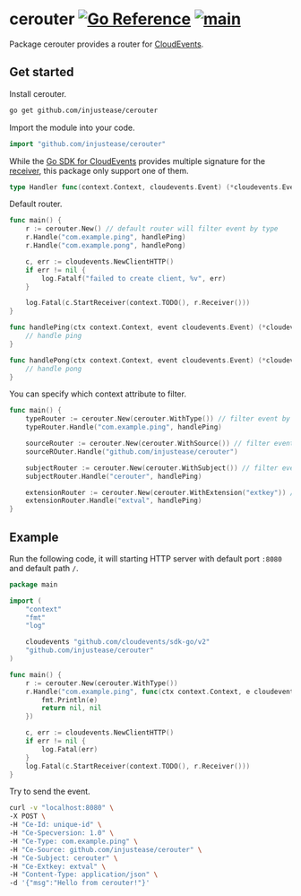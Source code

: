 # cerouter [![Go Reference](https://pkg.go.dev/badge/github.com/injustease/cerouter.svg)](https://pkg.go.dev/github.com/injustease/cerouter) [![main](https://github.com/injustease/cerouter/actions/workflows/main.yaml/badge.svg)](https://github.com/injustease/cerouter/actions/workflows/main.yaml)

Package cerouter provides a router for [CloudEvents](https://github.com/cloudevents/sdk-go).

## Get started

Install cerouter.

```bash
go get github.com/injustease/cerouter
```

Import the module into your code.

```go
import "github.com/injustease/cerouter"
```

While the [Go SDK for CloudEvents](https://github.com/cloudevents/sdk-go) provides multiple signature for the [receiver](https://github.com/cloudevents/sdk-go/blob/main/v2/client/client.go#L33-L50), this package only support one of them.

```go
type Handler func(context.Context, cloudevents.Event) (*cloudevents.Event, error)
```

Default router.

```go
func main() {
    r := cerouter.New() // default router will filter event by type
    r.Handle("com.example.ping", handlePing)
    r.Handle("com.example.pong", handlePong)

    c, err := cloudevents.NewClientHTTP()
    if err != nil {
        log.Fatalf("failed to create client, %v", err)
    }

    log.Fatal(c.StartReceiver(context.TODO(), r.Receiver()))
}

func handlePing(ctx context.Context, event cloudevents.Event) (*cloudevents.Event, error) {
    // handle ping
}

func handlePong(ctx context.Context, event cloudevents.Event) (*cloudevents.Event, error) {
    // handle pong
}
```

You can specify which context attribute to filter.

```go
func main() {
    typeRouter := cerouter.New(cerouter.WithType()) // filter event by type, same as default one
    typeRouter.Handle("com.example.ping", handlePing)

    sourceRouter := cerouter.New(cerouter.WithSource()) // filter event by source
    sourceROuter.Handle("github.com/injustease/cerouter")

    subjectRouter := cerouter.New(cerouter.WithSubject()) // filter event by subject
    subjectRouter.Handle("cerouter", handlePing)

    extensionRouter := cerouter.New(cerouter.WithExtension("extkey")) // filter event by extension
    extensionRouter.Handle("extval", handlePing)
}
```

## Example

Run the following code, it will starting HTTP server with default port `:8080` and default path `/`.

```go
package main

import (
    "context"
    "fmt"
    "log"

    cloudevents "github.com/cloudevents/sdk-go/v2"
    "github.com/injustease/cerouter"
)

func main() {
    r := cerouter.New(cerouter.WithType())
    r.Handle("com.example.ping", func(ctx context.Context, e cloudevents.Event) (*cloudevents.Event, error) {
        fmt.Println(e)
        return nil, nil
    })

    c, err := cloudevents.NewClientHTTP()
    if err != nil {
        log.Fatal(err)
    }
    log.Fatal(c.StartReceiver(context.TODO(), r.Receiver()))
}
```

Try to send the event.

```bash
curl -v "localhost:8080" \
-X POST \
-H "Ce-Id: unique-id" \
-H "Ce-Specversion: 1.0" \
-H "Ce-Type: com.example.ping" \
-H "Ce-Source: github.com/injustease/cerouter" \
-H "Ce-Subject: cerouter" \
-H "Ce-Extkey: extval" \
-H "Content-Type: application/json" \
-d '{"msg":"Hello from cerouter!"}'
```
